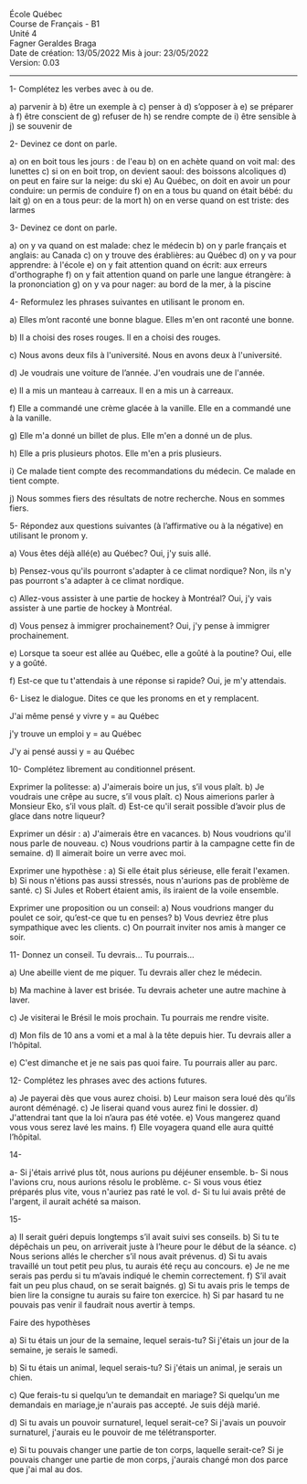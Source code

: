 École Québec  
Course de Français - B1  
Unité 4  
Fagner Geraldes Braga    
Date de création: 13/05/2022 
Mis à jour: 23/05/2022  
Version: 0.03
**************************

1- Complétez les verbes avec à ou de.

a) parvenir à
b) être un exemple à
c) penser à
d) s’opposer à
e) se préparer à
f) être conscient de
g) refuser de
h) se rendre compte de
i) être sensible à
j) se souvenir de

2- Devinez ce dont on parle.

a) on en boit tous les jours : de l'eau
b) on en achète quand on voit mal: des lunettes
c) si on en boit trop, on devient saoul: des boissons alcoliques
d) on peut en faire sur la neige: du ski
e) Au Québec, on doit en avoir un pour conduire: un permis de conduire
f) on en a tous bu quand on était bébé: du lait
g) on en a tous peur: de la mort
h) on en verse quand on est triste: des larmes

3- Devinez ce dont on parle.

a) on y va quand on est malade: chez le médecin
b) on y parle français et anglais: au Canada
c) on y trouve des érablières: au Québec
d) on y va pour apprendre: à l'école
e) on y fait attention quand on écrit: aux erreurs d'orthographe
f) on y fait attention quand on parle une langue étrangère: à la prononciation
g) on y va pour nager: au bord de la mer, à la piscine

4- Reformulez les phrases suivantes en utilisant le pronom en.

a) Elles m’ont raconté une bonne blague.
Elles m'en ont raconté une bonne.

b) Il a choisi des roses rouges.
Il en a choisi des rouges.

c) Nous avons deux fils à l'université.
Nous en avons deux à l'université.

d) Je voudrais une voiture de l’année.
J'en voudrais une de l'année.

e) Il a mis un manteau à carreaux.
Il en a mis un à carreaux.

f) Elle a commandé une crème glacée à la vanille.
Elle en a commandé une à la vanille.

g) Elle m'a donné un billet de plus.
Elle m'en a donné un de plus.

h) Elle a pris plusieurs photos.
Elle m'en a pris plusieurs.

i) Ce malade tient compte des recommandations du médecin.
Ce malade en tient compte.

j) Nous sommes fiers des résultats de notre recherche.
Nous en sommes fiers.

5- Répondez aux questions suivantes (à l’affirmative ou à la négative) en utilisant le pronom y.

a) Vous êtes déjà allé(e) au Québec?
Oui, j'y suis allé.

b) Pensez-vous qu'ils pourront s'adapter à ce climat nordique?
Non, ils n'y pas pourront s'a adapter à ce climat nordique.

c) Allez-vous assister à une partie de hockey à Montréal?
Oui, j'y vais assister à une partie de hockey à Montréal.

d) Vous pensez à immigrer prochainement?
Oui, j'y pense à immigrer prochainement.

e) Lorsque ta soeur est allée au Québec, elle a goûté à la poutine?
Oui, elle y a goûté.

f) Est-ce que tu t'attendais à une réponse si rapide?
Oui, je m'y attendais.

6- Lisez le dialogue. Dites ce que les pronoms en et y remplacent.

J'ai même pensé y vivre
y = au Québec

j'y trouve un emploi
y = au Québec

J'y ai pensé aussi
y = au Québec

10- Complétez librement au conditionnel présent.

Exprimer la politesse:
a) J'aimerais boire un jus, s’il vous plaît.
b) Je voudrais une crêpe au sucre, s’il vous plaît.
c) Nous aimerions parler à Monsieur Eko, s’il vous plaît.
d) Est-ce qu'il serait possible d’avoir plus de glace dans notre liqueur?

Exprimer un désir :
a) J'aimerais être en vacances.
b) Nous voudrions qu'il nous parle de nouveau.
c) Nous voudrions partir à la campagne cette fin de semaine.
d) Il aimerait boire un verre avec moi.

Exprimer une hypothèse :
a) Si elle était plus sérieuse, elle ferait l'examen.
b) Si nous n'étions pas aussi stressés, nous n'aurions pas de problème de santé.
c) Si Jules et Robert étaient amis, ils iraient de la voile ensemble.

Exprimer une proposition ou un conseil:
a) Nous voudrions manger du poulet ce soir, qu’est-ce que tu en penses?
b) Vous devriez être plus sympathique avec les clients.
c) On pourrait inviter nos amis à manger ce soir.

11- Donnez un conseil. Tu devrais... Tu pourrais...

a) Une abeille vient de me piquer.
Tu devrais aller chez le médecin.

b) Ma machine à laver est brisée.
Tu devrais acheter une autre machine à laver.

c) Je visiterai le Brésil le mois prochain.
Tu pourrais me rendre visite.

d) Mon fils de 10 ans a vomi et a mal à la tête depuis hier.
Tu devrais aller a l'hôpital.

e) C'est dimanche et je ne sais pas quoi faire.
Tu pourrais aller au parc.

12- Complétez les phrases avec des actions futures.

a) Je payerai dès que vous aurez choisi.
b) Leur maison sera loué dès qu’ils auront déménagé.
c) Je liserai quand vous aurez fini le dossier.
d) J'attendrai tant que la loi n’aura pas été votée.
e) Vous mangerez quand vous vous serez lavé les mains.
f) Elle voyagera quand elle aura quitté l’hôpital.

14- 

a- Si j'étais arrivé plus tôt, nous aurions pu déjéuner ensemble.
b- Si nous l'avions cru, nous aurions résolu le problème.
c- Si vous vous étiez préparés plus vite, vous n'auriez pas raté le vol.
d- Si tu lui avais prêté de l'argent, il aurait achété sa maison.

15-

a) Il serait guéri depuis longtemps s’il avait suivi ses conseils.
b) Si tu te dépêchais un peu, on arriverait juste à l’heure pour le début de la séance.
c) Nous serions allés le chercher s’il nous avait prévenus.
d) Si tu avais travaillé un tout petit peu plus, tu aurais été reçu au concours.
e) Je ne me serais pas perdu si tu m’avais indiqué le chemin correctement.
f) S’il avait fait un peu plus chaud, on se serait baignés.
g) Si tu avais pris le temps de bien lire la consigne tu aurais su faire ton exercice.
h) Si par hasard tu ne pouvais pas venir il faudrait nous avertir à temps.

Faire des hypothèses

a) Si tu étais un jour de la semaine, lequel serais-tu?
Si j'étais un jour de la semaine, je serais le samedi.

b) Si tu étais un animal, lequel serais-tu?
Si j'étais un animal, je serais un chien.

c) Que ferais-tu si quelqu’un te demandait en mariage?
Si quelqu’un me demandais en mariage,je n'aurais pas accepté. Je suis déjà marié.

d) Si tu avais un pouvoir surnaturel, lequel serait-ce?
Si j'avais un pouvoir surnaturel, j'aurais eu le pouvoir de me télétransporter.

e) Si tu pouvais changer une partie de ton corps, laquelle serait-ce?
Si je pouvais changer une partie de mon corps, j'aurais changé mon dos parce que j'ai mal au dos.
